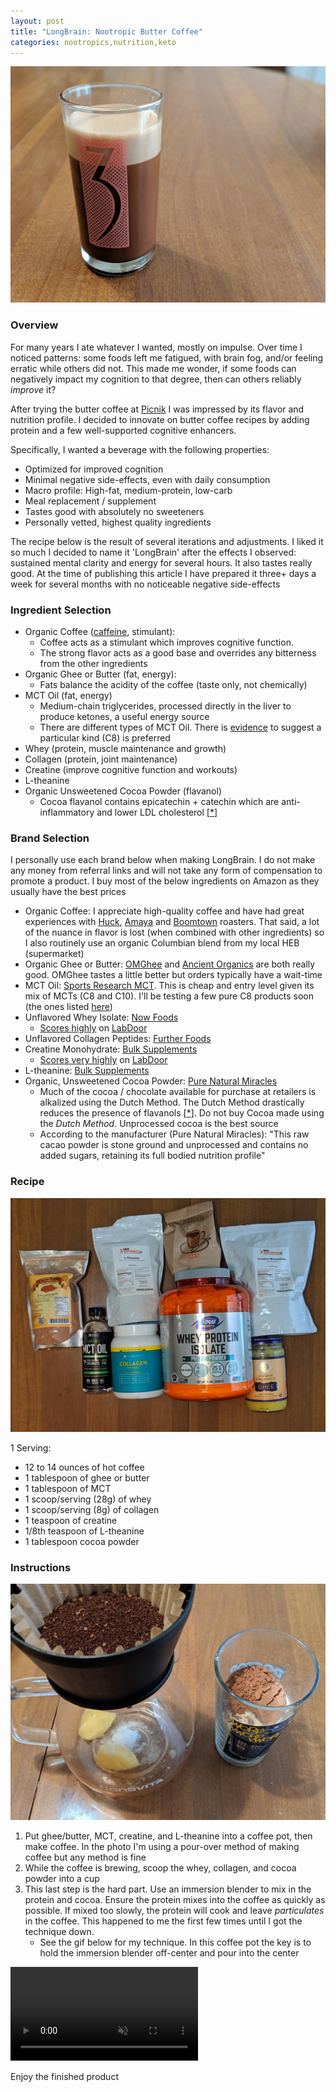 ```yaml
---
layout: post
title: "LongBrain: Nootropic Butter Coffee"
categories: nootropics,nutrition,keto
---
```


![finished-product](/assets/longbrain/finished-product-min.jpg)

### Overview

For many years I ate whatever I wanted, mostly on impulse.  Over time I noticed patterns: some foods left me fatigued, with brain fog, and/or feeling erratic while others did not.  This made me wonder, if some foods can negatively impact my cognition to that degree, then can others reliably *improve* it?

After trying the butter coffee at [Picnik](https://picnikaustin.com/blogs/journal/butter-coffee) I was impressed by its flavor and nutrition profile. I decided to innovate on butter coffee recipes by adding protein and a few well-supported cognitive enhancers. 

Specifically, I wanted a beverage with the following properties:

* Optimized for improved cognition
* Minimal negative side-effects, even with daily consumption
* Macro profile: High-fat, medium-protein, low-carb
* Meal replacement / supplement
* Tastes good with absolutely no sweeteners
* Personally vetted, highest quality ingredients

The recipe below is the result of several iterations and adjustments. I liked it so much I decided to name it 'LongBrain' after the effects I observed: sustained mental clarity and energy for several hours. It also tastes really good. At the time of publishing this article I have prepared it three+ days a week for several months with no noticeable negative side-effects

### Ingredient Selection

* Organic Coffee ([caffeine](https://en.wikipedia.org/wiki/Caffeine), stimulant): 
  * Coffee acts as a stimulant which improves cognitive function. 
  * The strong flavor acts as a good base and overrides any bitterness from the other ingredients
* Organic Ghee or Butter (fat, energy):
  * Fats balance the acidity of the coffee (taste only, not chemically)
* MCT Oil (fat, energy)
  - Medium-chain triglycerides, processed directly in the liver to produce ketones, a useful energy source
  - There are different types of MCT Oil. There is [evidence](https://ketosource.co/caprylic-acid-c8/) to suggest a particular kind (C8) is preferred
* Whey (protein, muscle maintenance and growth)
* Collagen (protein, joint maintenance)
* Creatine (improve cognitive function and workouts)
* L-theanine
* Organic Unsweetened Cocoa Powder (flavanol)
  * Cocoa flavanol contains epicatechin + catechin which are anti-inflammatory and lower LDL cholesterol [[*](https://onlinelibrary.wiley.com/doi/full/10.1111/jch.12715)]

### Brand Selection

I personally use each brand below when making LongBrain. I do not make any money from referral links and will not take any form of compensation to promote a product. I buy most of the below ingredients on Amazon as they usually have the best prices

* Organic Coffee: I appreciate high-quality coffee and have had great experiences with [Huck](https://huckleberryroasters.com/), [Amaya](https://www.amayaroasting.com/) and [Boomtown](https://www.boomtowncoffee.com/) roasters. That said, a lot of the nuance in flavor is lost (when combined with other ingredients) so I also routinely use an organic Columbian blend from my local HEB (supermarket)
* Organic Ghee or Butter: [OMGhee](https://omghee.com/) and [Ancient Organics](https://www.ancientorganics.com/) are both really good. OMGhee tastes a little better but orders typically have a wait-time
* MCT Oil: [Sports Research MCT](https://sportsresearch.com/products/premium-mct-oil-32oz). This is cheap and entry level given its mix of MCTs (C8 and C10). I'll be testing a few pure C8 products soon (the ones listed [here](https://ketosource.co/caprylic-acid-c8/))
* Unflavored Whey Isolate: [Now Foods](https://www.nowfoods.com/sports-nutrition/whey-protein-isolate-unflavored-powder)
  * [Scores highly](https://labdoor.com/rankings/protein) on [LabDoor](https://labdoor.com/about)
* Unflavored Collagen Peptides: [Further Foods](https://shop.furtherfood.com/products/collagen-peptides-protein-powder)
* Creatine Monohydrate: [Bulk Supplements](https://www.bulksupplements.com/creatine-monohydrate.html)
  - [Scores very highly](https://labdoor.com/rankings/creatine) on [LabDoor](https://labdoor.com/about)
* L-theanine: [Bulk Supplements](https://www.bulksupplements.com/l-theanine.html)
* Organic, Unsweetened Cocoa Powder: [Pure Natural Miracles](https://www.purenaturalmiracles.com/products/pure-natural-miracles-cacao-powder-raw-and-organic)
  * Much of the cocoa / chocolate available for purchase at retailers is alkalized using the Dutch Method.  The Dutch Method drastically reduces the presence of flavanols [[*](https://www.ncbi.nlm.nih.gov/pubmed/18710243)].  Do not buy Cocoa made using the _Dutch Method_. Unprocessed cocoa is the best source
  * According to the manufacturer (Pure Natural Miracles): "This raw cacao powder is stone ground and unprocessed and contains no added sugars, retaining its full bodied nutrition profile"

### Recipe

![ingredients](/assets/longbrain/all-the-ingredients-min.jpg)

1 Serving:

* 12 to 14 ounces of hot coffee
* 1 tablespoon of ghee or butter
* 1 tablespoon of MCT
* 1 scoop/serving (28g) of whey
* 1 scoop/serving (8g) of collagen
* 1 teaspoon of creatine
* 1/8th teaspoon of L-theanine
* 1 tablespoon cocoa powder

### Instructions

![ready-to-go](/assets/longbrain/ready-to-go-min.jpg)

1. Put ghee/butter, MCT, creatine, and L-theanine into a coffee pot, then make coffee. In the photo I'm using a pour-over method of making coffee but any method is fine
2. While the coffee is brewing, scoop the whey, collagen, and cocoa powder into a cup
3. This last step is the hard part. Use an immersion blender to mix in the protein and cocoa. Ensure the protein mixes into the coffee as quickly as possible. If mixed too slowly, the protein will cook and leave *particulates* in the coffee. This happened to me the first few times until I got the technique down.  
   * See the gif below for my technique. In this coffee pot the key is to hold the immersion blender off-center and pour into the center



<video muted autoplay loop> 
	<source src="/assets/longbrain/technique-min.webm" />
    <img src="/assets/longbrain/technique-min.gif" />
</video>




Enjoy the finished product